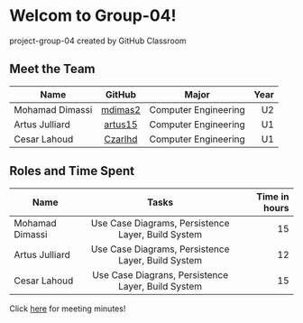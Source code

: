 # Welcom to Group-04!
project-group-04 created by GitHub Classroom

## Meet the Team

| Name          | GitHub        | Major | Year |
| ------------- |:-------------:|:-----:|-----:|  
| Mohamad Dimassi | [mdimas2] | Computer Engineering |U2|
| Artus Julliard  | [artus15] | Computer Engineering |U1|
| Cesar Lahoud    | [Czarlhd] | Computer Engineering |U1|


[mdimas2]:https://github.com/mdimas2
[artus15]:https://github.com/artus15
[Czarlhd]:https://github.com/Czarlhd

## Roles and Time Spent

| Name          | Tasks        | Time in hours |
| ------------- |:-------------:|-----:|  
| Mohamad Dimassi | Use Case Diagrams, Persistence Layer, Build System | 15 |
| Artus Julliard  | Use Case Diagrams, Persistence Layer, Build System | 12 |
| Cesar Lahoud    | Use Case Diagrans, Persistence Layer, Build System | 15 |

Click [here] for meeting minutes!

[here]:https://github.com/McGill-ECSE321-Winter2021/project-group-04/wiki/Minute-Reference
